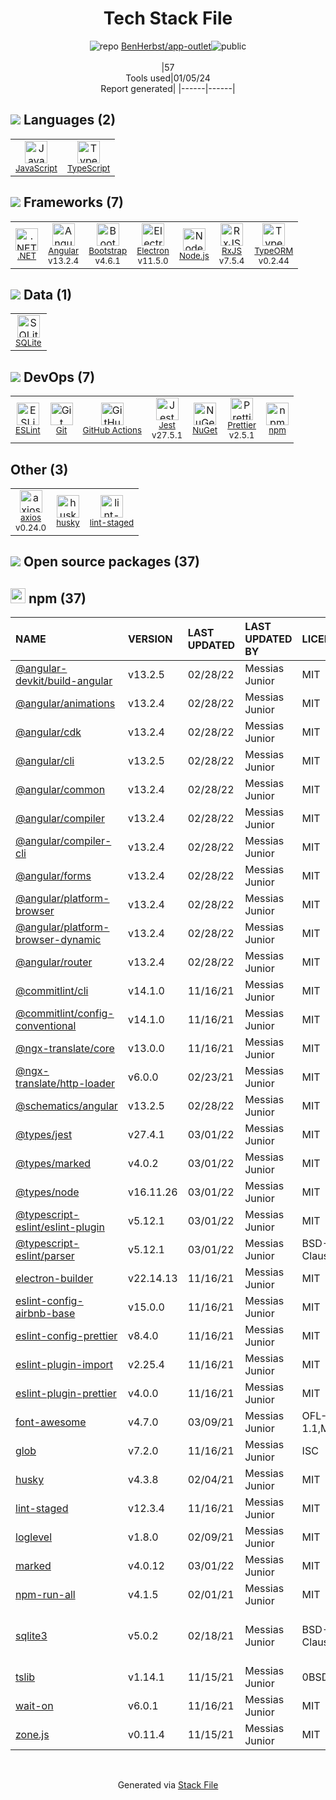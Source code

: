 <!--
&lt;--- Readme.md Snippet without images Start ---&gt;
## Tech Stack
BenHerbst/app-outlet is built on the following main stack:

- [Jest](http://facebook.github.io/jest/) – Javascript Testing Framework
- [Node.js](http://nodejs.org/) – Frameworks (Full Stack)
- [.NET](http://www.microsoft.com/net/) – Frameworks (Full Stack)
- [SQLite](http://www.sqlite.org/) – Databases
- [Bootstrap](http://getbootstrap.com/) – Front-End Frameworks
- [JavaScript](https://developer.mozilla.org/en-US/docs/Web/JavaScript) – Languages
- [TypeScript](http://www.typescriptlang.org) – Languages
- [RxJS](http://reactivex.io/rxjs/) – Concurrency Frameworks
- [Electron](http://electron.atom.io/) – Cross-Platform Desktop Development
- [ESLint](http://eslint.org/) – Code Review
- [Angular](https://angular.io) – Javascript MVC Frameworks
- [axios](https://github.com/mzabriskie/axios) – Javascript Utilities & Libraries
- [Prettier](https://prettier.io/) – Code Review
- [TypeORM](https://typeorm.io/) – Microframeworks (Backend)
- [GitHub Actions](https://github.com/features/actions) – Continuous Integration

Full tech stack [here](/techstack.md)

&lt;--- Readme.md Snippet without images End ---&gt;

&lt;--- Readme.md Snippet with images Start ---&gt;
## Tech Stack
BenHerbst/app-outlet is built on the following main stack:

- <img width='25' height='25' src='https://img.stackshare.io/service/830/jest.png' alt='Jest'/> [Jest](http://facebook.github.io/jest/) – Javascript Testing Framework
- <img width='25' height='25' src='https://img.stackshare.io/service/1011/n1JRsFeB_400x400.png' alt='Node.js'/> [Node.js](http://nodejs.org/) – Frameworks (Full Stack)
- <img width='25' height='25' src='https://img.stackshare.io/service/1014/IoPy1dce_400x400.png' alt='.NET'/> [.NET](http://www.microsoft.com/net/) – Frameworks (Full Stack)
- <img width='25' height='25' src='https://img.stackshare.io/service/1071/sqlite.jpg' alt='SQLite'/> [SQLite](http://www.sqlite.org/) – Databases
- <img width='25' height='25' src='https://img.stackshare.io/service/1101/C9QJ7V3X.png' alt='Bootstrap'/> [Bootstrap](http://getbootstrap.com/) – Front-End Frameworks
- <img width='25' height='25' src='https://img.stackshare.io/service/1209/javascript.jpeg' alt='JavaScript'/> [JavaScript](https://developer.mozilla.org/en-US/docs/Web/JavaScript) – Languages
- <img width='25' height='25' src='https://img.stackshare.io/service/1612/bynNY5dJ.jpg' alt='TypeScript'/> [TypeScript](http://www.typescriptlang.org) – Languages
- <img width='25' height='25' src='https://img.stackshare.io/service/1796/984368.png' alt='RxJS'/> [RxJS](http://reactivex.io/rxjs/) – Concurrency Frameworks
- <img width='25' height='25' src='https://img.stackshare.io/service/2946/default_18a71b65e69d7aef5f218ae07f64eb6e1594c444.jpg' alt='Electron'/> [Electron](http://electron.atom.io/) – Cross-Platform Desktop Development
- <img width='25' height='25' src='https://img.stackshare.io/service/3337/Q4L7Jncy.jpg' alt='ESLint'/> [ESLint](http://eslint.org/) – Code Review
- <img width='25' height='25' src='https://img.stackshare.io/service/3745/cb8U-gL6_400x400.jpg' alt='Angular'/> [Angular](https://angular.io) – Javascript MVC Frameworks
- <img width='25' height='25' src='https://img.stackshare.io/no-img-open-source.png' alt='axios'/> [axios](https://github.com/mzabriskie/axios) – Javascript Utilities & Libraries
- <img width='25' height='25' src='https://img.stackshare.io/service/7035/default_66f265943abed56bcdbfca1c866a4261b1fbb063.jpg' alt='Prettier'/> [Prettier](https://prettier.io/) – Code Review
- <img width='25' height='25' src='https://img.stackshare.io/service/7419/20165699.png' alt='TypeORM'/> [TypeORM](https://typeorm.io/) – Microframeworks (Backend)
- <img width='25' height='25' src='https://img.stackshare.io/service/11563/actions.png' alt='GitHub Actions'/> [GitHub Actions](https://github.com/features/actions) – Continuous Integration

Full tech stack [here](/techstack.md)

&lt;--- Readme.md Snippet with images End ---&gt;
-->
<div align="center">

# Tech Stack File
![](https://img.stackshare.io/repo.svg "repo") [BenHerbst/app-outlet](https://github.com/BenHerbst/app-outlet)![](https://img.stackshare.io/public_badge.svg "public")
<br/><br/>
|57<br/>Tools used|01/05/24 <br/>Report generated|
|------|------|
</div>

## <img src='https://img.stackshare.io/languages.svg'/> Languages (2)
<table><tr>
  <td align='center'>
  <img width='36' height='36' src='https://img.stackshare.io/service/1209/javascript.jpeg' alt='JavaScript'>
  <br>
  <sub><a href="https://developer.mozilla.org/en-US/docs/Web/JavaScript">JavaScript</a></sub>
  <br>
  <sub></sub>
</td>

<td align='center'>
  <img width='36' height='36' src='https://img.stackshare.io/service/1612/bynNY5dJ.jpg' alt='TypeScript'>
  <br>
  <sub><a href="http://www.typescriptlang.org">TypeScript</a></sub>
  <br>
  <sub></sub>
</td>

</tr>
</table>

## <img src='https://img.stackshare.io/frameworks.svg'/> Frameworks (7)
<table><tr>
  <td align='center'>
  <img width='36' height='36' src='https://img.stackshare.io/service/1014/IoPy1dce_400x400.png' alt='.NET'>
  <br>
  <sub><a href="http://www.microsoft.com/net/">.NET</a></sub>
  <br>
  <sub></sub>
</td>

<td align='center'>
  <img width='36' height='36' src='https://img.stackshare.io/service/3745/cb8U-gL6_400x400.jpg' alt='Angular'>
  <br>
  <sub><a href="https://angular.io">Angular</a></sub>
  <br>
  <sub>v13.2.4</sub>
</td>

<td align='center'>
  <img width='36' height='36' src='https://img.stackshare.io/service/1101/C9QJ7V3X.png' alt='Bootstrap'>
  <br>
  <sub><a href="http://getbootstrap.com/">Bootstrap</a></sub>
  <br>
  <sub>v4.6.1</sub>
</td>

<td align='center'>
  <img width='36' height='36' src='https://img.stackshare.io/service/2946/default_18a71b65e69d7aef5f218ae07f64eb6e1594c444.jpg' alt='Electron'>
  <br>
  <sub><a href="http://electron.atom.io/">Electron</a></sub>
  <br>
  <sub>v11.5.0</sub>
</td>

<td align='center'>
  <img width='36' height='36' src='https://img.stackshare.io/service/1011/n1JRsFeB_400x400.png' alt='Node.js'>
  <br>
  <sub><a href="http://nodejs.org/">Node.js</a></sub>
  <br>
  <sub></sub>
</td>

<td align='center'>
  <img width='36' height='36' src='https://img.stackshare.io/service/1796/984368.png' alt='RxJS'>
  <br>
  <sub><a href="http://reactivex.io/rxjs/">RxJS</a></sub>
  <br>
  <sub>v7.5.4</sub>
</td>

<td align='center'>
  <img width='36' height='36' src='https://img.stackshare.io/service/7419/20165699.png' alt='TypeORM'>
  <br>
  <sub><a href="https://typeorm.io/">TypeORM</a></sub>
  <br>
  <sub>v0.2.44</sub>
</td>

</tr>
</table>

## <img src='https://img.stackshare.io/databases.svg'/> Data (1)
<table><tr>
  <td align='center'>
  <img width='36' height='36' src='https://img.stackshare.io/service/1071/sqlite.jpg' alt='SQLite'>
  <br>
  <sub><a href="http://www.sqlite.org/">SQLite</a></sub>
  <br>
  <sub></sub>
</td>

</tr>
</table>

## <img src='https://img.stackshare.io/devops.svg'/> DevOps (7)
<table><tr>
  <td align='center'>
  <img width='36' height='36' src='https://img.stackshare.io/service/3337/Q4L7Jncy.jpg' alt='ESLint'>
  <br>
  <sub><a href="http://eslint.org/">ESLint</a></sub>
  <br>
  <sub></sub>
</td>

<td align='center'>
  <img width='36' height='36' src='https://img.stackshare.io/service/1046/git.png' alt='Git'>
  <br>
  <sub><a href="http://git-scm.com/">Git</a></sub>
  <br>
  <sub></sub>
</td>

<td align='center'>
  <img width='36' height='36' src='https://img.stackshare.io/service/11563/actions.png' alt='GitHub Actions'>
  <br>
  <sub><a href="https://github.com/features/actions">GitHub Actions</a></sub>
  <br>
  <sub></sub>
</td>

<td align='center'>
  <img width='36' height='36' src='https://img.stackshare.io/service/830/jest.png' alt='Jest'>
  <br>
  <sub><a href="http://facebook.github.io/jest/">Jest</a></sub>
  <br>
  <sub>v27.5.1</sub>
</td>

<td align='center'>
  <img width='36' height='36' src='https://img.stackshare.io/service/2637/6I3oEOP4_400x400.jpg' alt='NuGet'>
  <br>
  <sub><a href="https://www.nuget.org/">NuGet</a></sub>
  <br>
  <sub></sub>
</td>

<td align='center'>
  <img width='36' height='36' src='https://img.stackshare.io/service/7035/default_66f265943abed56bcdbfca1c866a4261b1fbb063.jpg' alt='Prettier'>
  <br>
  <sub><a href="https://prettier.io/">Prettier</a></sub>
  <br>
  <sub>v2.5.1</sub>
</td>

<td align='center'>
  <img width='36' height='36' src='https://img.stackshare.io/service/1120/lejvzrnlpb308aftn31u.png' alt='npm'>
  <br>
  <sub><a href="https://www.npmjs.com/">npm</a></sub>
  <br>
  <sub></sub>
</td>

</tr>
</table>

## Other (3)
<table><tr>
  <td align='center'>
  <img width='36' height='36' src='https://img.stackshare.io/no-img-open-source.png' alt='axios'>
  <br>
  <sub><a href="https://github.com/mzabriskie/axios">axios</a></sub>
  <br>
  <sub>v0.24.0</sub>
</td>

<td align='center'>
  <img width='36' height='36' src='https://img.stackshare.io/service/9527/5502029.jpeg' alt='husky'>
  <br>
  <sub><a href="https://github.com/typicode/husky">husky</a></sub>
  <br>
  <sub></sub>
</td>

<td align='center'>
  <img width='36' height='36' src='https://img.stackshare.io/service/10577/11071.jpeg' alt='lint-staged'>
  <br>
  <sub><a href="https://github.com/okonet/lint-staged">lint-staged</a></sub>
  <br>
  <sub></sub>
</td>

</tr>
</table>


## <img src='https://img.stackshare.io/group.svg' /> Open source packages (37)</h2>

## <img width='24' height='24' src='https://img.stackshare.io/service/1120/lejvzrnlpb308aftn31u.png'/> npm (37)

|NAME|VERSION|LAST UPDATED|LAST UPDATED BY|LICENSE|VULNERABILITIES|
|:------|:------|:------|:------|:------|:------|
|[@angular-devkit/build-angular](https://www.npmjs.com/@angular-devkit/build-angular)|v13.2.5|02/28/22|Messias Junior |MIT|N/A|
|[@angular/animations](https://www.npmjs.com/@angular/animations)|v13.2.4|02/28/22|Messias Junior |MIT|N/A|
|[@angular/cdk](https://www.npmjs.com/@angular/cdk)|v13.2.4|02/28/22|Messias Junior |MIT|N/A|
|[@angular/cli](https://www.npmjs.com/@angular/cli)|v13.2.5|02/28/22|Messias Junior |MIT|N/A|
|[@angular/common](https://www.npmjs.com/@angular/common)|v13.2.4|02/28/22|Messias Junior |MIT|N/A|
|[@angular/compiler](https://www.npmjs.com/@angular/compiler)|v13.2.4|02/28/22|Messias Junior |MIT|N/A|
|[@angular/compiler-cli](https://www.npmjs.com/@angular/compiler-cli)|v13.2.4|02/28/22|Messias Junior |MIT|N/A|
|[@angular/forms](https://www.npmjs.com/@angular/forms)|v13.2.4|02/28/22|Messias Junior |MIT|N/A|
|[@angular/platform-browser](https://www.npmjs.com/@angular/platform-browser)|v13.2.4|02/28/22|Messias Junior |MIT|N/A|
|[@angular/platform-browser-dynamic](https://www.npmjs.com/@angular/platform-browser-dynamic)|v13.2.4|02/28/22|Messias Junior |MIT|N/A|
|[@angular/router](https://www.npmjs.com/@angular/router)|v13.2.4|02/28/22|Messias Junior |MIT|N/A|
|[@commitlint/cli](https://www.npmjs.com/@commitlint/cli)|v14.1.0|11/16/21|Messias Junior |MIT|N/A|
|[@commitlint/config-conventional](https://www.npmjs.com/@commitlint/config-conventional)|v14.1.0|11/16/21|Messias Junior |MIT|N/A|
|[@ngx-translate/core](https://www.npmjs.com/@ngx-translate/core)|v13.0.0|11/16/21|Messias Junior |MIT|N/A|
|[@ngx-translate/http-loader](https://www.npmjs.com/@ngx-translate/http-loader)|v6.0.0|02/23/21|Messias Junior |MIT|N/A|
|[@schematics/angular](https://www.npmjs.com/@schematics/angular)|v13.2.5|02/28/22|Messias Junior |MIT|N/A|
|[@types/jest](https://www.npmjs.com/@types/jest)|v27.4.1|03/01/22|Messias Junior |MIT|N/A|
|[@types/marked](https://www.npmjs.com/@types/marked)|v4.0.2|03/01/22|Messias Junior |MIT|N/A|
|[@types/node](https://www.npmjs.com/@types/node)|v16.11.26|03/01/22|Messias Junior |MIT|N/A|
|[@typescript-eslint/eslint-plugin](https://www.npmjs.com/@typescript-eslint/eslint-plugin)|v5.12.1|03/01/22|Messias Junior |MIT|N/A|
|[@typescript-eslint/parser](https://www.npmjs.com/@typescript-eslint/parser)|v5.12.1|03/01/22|Messias Junior |BSD-2-Clause|N/A|
|[electron-builder](https://www.npmjs.com/electron-builder)|v22.14.13|11/16/21|Messias Junior |MIT|N/A|
|[eslint-config-airbnb-base](https://www.npmjs.com/eslint-config-airbnb-base)|v15.0.0|11/16/21|Messias Junior |MIT|N/A|
|[eslint-config-prettier](https://www.npmjs.com/eslint-config-prettier)|v8.4.0|11/16/21|Messias Junior |MIT|N/A|
|[eslint-plugin-import](https://www.npmjs.com/eslint-plugin-import)|v2.25.4|11/16/21|Messias Junior |MIT|N/A|
|[eslint-plugin-prettier](https://www.npmjs.com/eslint-plugin-prettier)|v4.0.0|11/16/21|Messias Junior |MIT|N/A|
|[font-awesome](https://www.npmjs.com/font-awesome)|v4.7.0|03/09/21|Messias Junior |OFL-1.1,MIT|N/A|
|[glob](https://www.npmjs.com/glob)|v7.2.0|11/16/21|Messias Junior |ISC|N/A|
|[husky](https://www.npmjs.com/husky)|v4.3.8|02/04/21|Messias Junior |MIT|N/A|
|[lint-staged](https://www.npmjs.com/lint-staged)|v12.3.4|11/16/21|Messias Junior |MIT|N/A|
|[loglevel](https://www.npmjs.com/loglevel)|v1.8.0|02/09/21|Messias Junior |MIT|N/A|
|[marked](https://www.npmjs.com/marked)|v4.0.12|03/01/22|Messias Junior |MIT|N/A|
|[npm-run-all](https://www.npmjs.com/npm-run-all)|v4.1.5|02/01/21|Messias Junior |MIT|N/A|
|[sqlite3](https://www.npmjs.com/sqlite3)|v5.0.2|02/18/21|Messias Junior |BSD-3-Clause|[CVE-2022-43441](https://github.com/advisories/GHSA-jqv5-7xpx-qj74) (High)<br/>[CVE-2022-21227](https://github.com/advisories/GHSA-9qrh-qjmc-5w2p) (High)|
|[tslib](https://www.npmjs.com/tslib)|v1.14.1|11/15/21|Messias Junior |0BSD|N/A|
|[wait-on](https://www.npmjs.com/wait-on)|v6.0.1|11/16/21|Messias Junior |MIT|N/A|
|[zone.js](https://www.npmjs.com/zone.js)|v0.11.4|11/15/21|Messias Junior |MIT|N/A|

<br/>
<div align='center'>

Generated via [Stack File](https://github.com/marketplace/stack-file)

